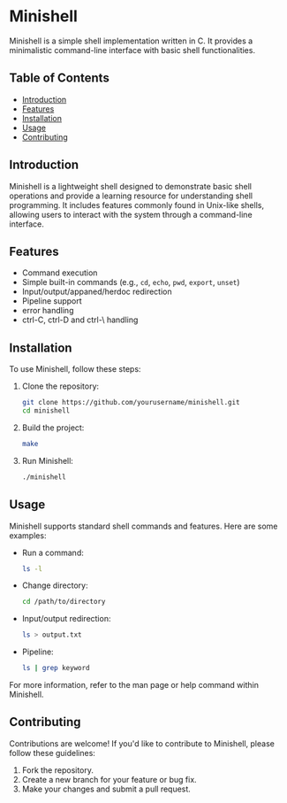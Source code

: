 # Minishell

Minishell is a simple shell implementation written in C. It provides a minimalistic command-line interface with basic shell functionalities.

## Table of Contents

- [Introduction](#introduction)
- [Features](#features)
- [Installation](#installation)
- [Usage](#usage)
- [Contributing](#contributing)

## Introduction

Minishell is a lightweight shell designed to demonstrate basic shell operations and provide a learning resource for understanding shell programming. It includes features commonly found in Unix-like shells, allowing users to interact with the system through a command-line interface.

## Features

- Command execution
- Simple built-in commands (e.g., `cd`, `echo`, `pwd`, `export`, `unset`)
- Input/output/appaned/herdoc redirection
- Pipeline support
- error handling
- ctrl-C, ctrl-D and ctrl-\ handling

## Installation

To use Minishell, follow these steps:

1. Clone the repository:

    ```bash
    git clone https://github.com/yourusername/minishell.git
    cd minishell
    ```

2. Build the project:

    ```bash
    make
    ```

3. Run Minishell:

    ```bash
    ./minishell
    ```

## Usage

Minishell supports standard shell commands and features. Here are some examples:

- Run a command:

    ```bash
    ls -l
    ```

- Change directory:

    ```bash
    cd /path/to/directory
    ```

- Input/output redirection:

    ```bash
    ls > output.txt
    ```

- Pipeline:

    ```bash
    ls | grep keyword
    ```

For more information, refer to the man page or help command within Minishell.

## Contributing

Contributions are welcome! If you'd like to contribute to Minishell, please follow these guidelines:

1. Fork the repository.
2. Create a new branch for your feature or bug fix.
3. Make your changes and submit a pull request.

